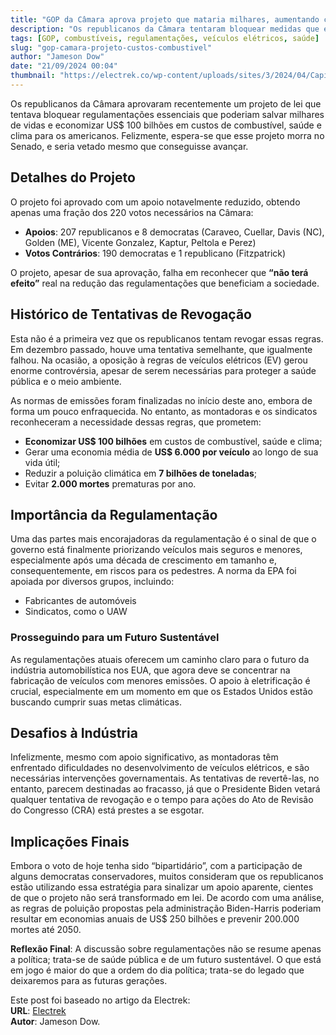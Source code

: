 ```yaml
---
title: "GOP da Câmara aprova projeto que mataria milhares, aumentando custos de combustível em $100 bilhões por ano"
description: "Os republicanos da Câmara tentaram bloquear medidas que economizariam bilhões e salvariam vidas. Entenda os impactos desta votação."
tags: [GOP, combustíveis, regulamentações, veículos elétricos, saúde]
slug: "gop-camara-projeto-custos-combustivel"
author: "Jameson Dow"
date: "21/09/2024 00:04"
thumbnail: "https://electrek.co/wp-content/uploads/sites/3/2024/04/Capitol_Building_Full_View-public-domain-e1713472940371.jpg?quality=82&strip=all&w=1600"
---
```


Os republicanos da Câmara aprovaram recentemente um projeto de lei que tentava bloquear regulamentações essenciais que poderiam salvar milhares de vidas e economizar US$ 100 bilhões em custos de combustível, saúde e clima para os americanos. Felizmente, espera-se que esse projeto morra no Senado, e seria vetado mesmo que conseguisse avançar.

## Detalhes do Projeto

O projeto foi aprovado com um apoio notavelmente reduzido, obtendo apenas uma fração dos 220 votos necessários na Câmara:

- **Apoios**: 207 republicanos e 8 democratas (Caraveo, Cuellar, Davis (NC), Golden (ME), Vicente Gonzalez, Kaptur, Peltola e Perez)
- **Votos Contrários**: 190 democratas e 1 republicano (Fitzpatrick)

O projeto, apesar de sua aprovação, falha em reconhecer que **“não terá efeito”** real na redução das regulamentações que beneficiam a sociedade.

## Histórico de Tentativas de Revogação

Esta não é a primeira vez que os republicanos tentam revogar essas regras. Em dezembro passado, houve uma tentativa semelhante, que igualmente falhou. Na ocasião, a oposição à regras de veículos elétricos (EV) gerou enorme controvérsia, apesar de serem necessárias para proteger a saúde pública e o meio ambiente.

As normas de emissões foram finalizadas no início deste ano, embora de forma um pouco enfraquecida. No entanto, as montadoras e os sindicatos reconheceram a necessidade dessas regras, que prometem:

- **Economizar US$ 100 bilhões** em custos de combustível, saúde e clima;
- Gerar uma economia média de **US$ 6.000 por veículo** ao longo de sua vida útil;
- Reduzir a poluição climática em **7 bilhões de toneladas**;
- Evitar **2.000 mortes** prematuras por ano.

## Importância da Regulamentação

Uma das partes mais encorajadoras da regulamentação é o sinal de que o governo está finalmente priorizando veículos mais seguros e menores, especialmente após uma década de crescimento em tamanho e, consequentemente, em riscos para os pedestres. A norma da EPA foi apoiada por diversos grupos, incluindo:

- Fabricantes de automóveis
- Sindicatos, como o UAW

### Prosseguindo para um Futuro Sustentável

As regulamentações atuais oferecem um caminho claro para o futuro da indústria automobilística nos EUA, que agora deve se concentrar na fabricação de veículos com menores emissões. O apoio à eletrificação é crucial, especialmente em um momento em que os Estados Unidos estão buscando cumprir suas metas climáticas.

## Desafios à Indústria

Infelizmente, mesmo com apoio significativo, as montadoras têm enfrentado dificuldades no desenvolvimento de veículos elétricos, e são necessárias intervenções governamentais. As tentativas de revertê-las, no entanto, parecem destinadas ao fracasso, já que o Presidente Biden vetará qualquer tentativa de revogação e o tempo para ações do Ato de Revisão do Congresso (CRA) está prestes a se esgotar.

## Implicações Finais

Embora o voto de hoje tenha sido “bipartidário”, com a participação de alguns democratas conservadores, muitos consideram que os republicanos estão utilizando essa estratégia para sinalizar um apoio aparente, cientes de que o projeto não será transformado em lei. De acordo com uma análise, as regras de poluição propostas pela administração Biden-Harris poderiam resultar em economias anuais de US$ 250 bilhões e prevenir 200.000 mortes até 2050.

**Reflexão Final**: A discussão sobre regulamentações não se resume apenas a política; trata-se de saúde pública e de um futuro sustentável. O que está em jogo é maior do que a ordem do dia política; trata-se do legado que deixaremos para as futuras gerações.

Este post foi baseado no artigo da Electrek:  
**URL**: [Electrek](https://electrek.co/2024/09/20/house-republicans-vote-to-kill-thousands-increase-fuel-costs-100b-yr/)  
**Autor**: Jameson Dow.